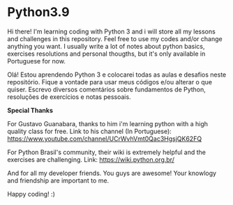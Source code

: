 # Python3.9
Hi there! I'm learning coding with Python 3 and i will store all my lessons and challenges in this repository. 
Feel free to use my codes and/or change anything you want.
I usually write a lot of notes about python basics, exercises resolutions and personal thougths, but it's only available in Portuguese for now.

Olá! Estou aprendendo Python 3 e colocarei todas as aulas e desafios neste repositório.
Fique a vontade para usar meus códigos e/ou alterar o que quiser.
Escrevo diversos comentários sobre fundamentos de Python, resoluções de exercícios e notas pessoais.

**Special Thanks**

For Gustavo Guanabara, thanks to him i'm learning python with a high quality class for free. 
Link to his channel (In Portuguese): https://www.youtube.com/channel/UCrWvhVmt0Qac3HgsjQK62FQ

For Python Brasil's community, their wiki is extremely helpful and the exercises are challenging.
Link: https://wiki.python.org.br/

And for all my developer friends. You guys are awesome! Your knowlogy and friendship are important to me.

Happy coding! :)
